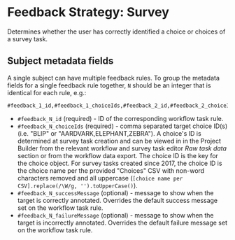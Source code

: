 # Feedback Strategy: Survey

Determines whether the user has correctly identified a choice or choices of a survey task.

## Subject metadata fields

A single subject can have multiple feedback rules. To group the metadata fields for a single feedback rule together, `N` should be an integer that is identical for each rule, e.g.:

```
#feedback_1_id,#feedback_1_choiceIds,#feedback_2_id,#feedback_2_choiceIds...
```

- `#feedback_N_id` (required) - ID of the corresponding workflow task rule.
- `#feedback_N_choiceIds` (required) - comma separated target choice ID(s) (i.e. "BLIP" or "AARDVARK,ELEPHANT,ZEBRA"). A choice's ID is determined at survey task creation and can be viewed in in the Project Builder from the relevant workflow and survey task editor *Raw task data* section or from the workflow data export. The choice ID is the key for the choice object. For survey tasks created since 2017, the choice ID is the choice name per the provided "Choices" CSV with non-word characters removed and all uppercase (`[choice name per CSV].replace(/\W/g, '').toUpperCase()`).
- `#feedback_N_successMessage` (optional) - message to show when the target is correctly annotated. Overrides the default success message set on the workflow task rule.
- `#feedback_N_failureMessage` (optional) - message to show when the target is incorrectly annotated. Overrides the default failure message set on the workflow task rule.
